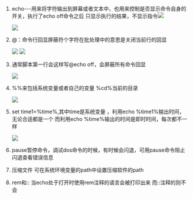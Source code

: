 1. echo---用来将字符输出到屏幕或者文本中，也用来控制是否显示命令自身的开关，执行了echo off命令之后 只显示执行的结果，不显示指令![](https://img-blog.csdnimg.cn/2020092318011576.png)

   ![](https://img-blog.csdnimg.cn/2020092318014918.png)

   

2. @：命令行回显屏蔽符个字符在批处理中的意思是关闭当前行的回显

   ![](https://img-blog.csdnimg.cn/20200923180238619.png) ![](https://img-blog.csdnimg.cn/20200923180307246.png)

3. 通常脚本第一行会这样写@echo off，会屏蔽所有命令回显

   ![](https://img-blog.csdnimg.cn/20200923180352655.png)

4. %%来包括系统变量或者自己的变量  %cd%当前的目录

   ![](https://img-blog.csdnimg.cn/20200923180422445.png)

5. set time1=%time%,其中time是系统变量 ，利用echo %time1%输出时间，无论合适都是一个  而利用echo %time%输出的时间是即时时间，每次都不一样

   ![](https://img-blog.csdnimg.cn/20200923180525250.png)

6. pause暂停命令，调试dos命令的时候，有时候会闪退，可用pause命令阻止闪退查看错误信息

7. 压缩文件 可在系统环境变量的path中设置压缩软件的path

8. rem和:: 当echo处于打开时使用rem注释的语言会被打印出来  而::注释的则不会
